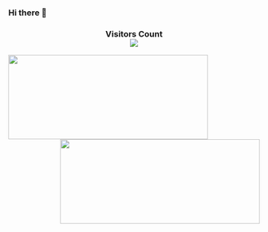 ### Hi there 👋
<div>
  <h3 align="center"> 
    Visitors Count<br>
    <img align="center" src="https://profile-counter.glitch.me/Ijiran/count.svg" />
  </h3>
</div>
 
<a href="http://wangxin.io">
   <img align="left" height=170px  width=400px  src="https://github-readme-stats.vercel.app/api?username=Ijiran&show_icons=true&count_private=true" />
</a>
<a href="http://wangxin.io">
  <img align="right" height=170px  width=400px src="https://github-readme-stats.vercel.app/api/top-langs/?username=Ijiran&layout=compact&langs_count=10&hide=html,javascript,css,freemarker" />
</a>
